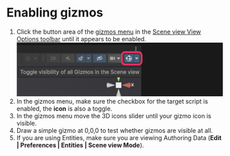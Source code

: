# Enabling gizmos
1. Click the button area of the [gizmos menu](https://docs.unity3d.com/Manual/GizmosMenu.html) in the [Scene view View Options toolbar](https://docs.unity3d.com/Manual/ViewModes.html) until it appears to be enabled.
    ![Gizmos menu](../Scene%20View/scene-view-gizmo-toggle.png)
1. In the gizmos menu, make sure the checkbox for the target script is enabled, the **icon** is also a toggle.
1. In the gizmos menu move the 3D icons slider until your gizmo icon is visible.
1. Draw a simple gizmo at 0,0,0 to test whether gizmos are visible at all. 
1. If you are using Entities, make sure you are viewing Authoring Data (**Edit | Preferences | Entities | Scene view Mode**).
